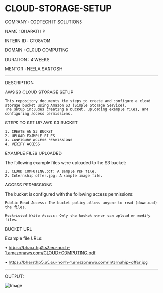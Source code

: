# CLOUD-STORAGE-SETUP

COMPANY : CODTECH IT SOLUTIONS

NAME : BHARATH P

INTERN ID : CT08VOM

DOMAIN : CLOUD COMPUTING

DURATION : 4 WEEKS

MENTOR : NEELA SANTOSH


____________________________________________________________________________________________________________
DESCRIPTION:


AWS S3 CLOUD STORAGE SETUP

    This repository documents the steps to create and configure a cloud storage bucket using Amazon S3 (Simple Storage Service).
    The setup includes creating a bucket, uploading example files, and configuring access permissions.

STEPS TO SET UP AWS S3 BUCKET
    
    1. CREATE AN S3 BUCKET
    2. UPLOAD EXAMPLE FILES
    3. CONFIGURE ACCESS PERMISSIONS
    4. VERIFY ACCESS

EXAMPLE FILES UPLOADED

The following example files were uploaded to the S3 bucket:
 
    1. CLOUD COMPUTING.pdf: A sample PDF file.
    2. Internship offer.jpg: A sample image file.


ACCESS PERMISSIONS

The bucket is configured with the following access permissions:

    Public Read Access: The bucket policy allows anyone to read (download) the files.

    Restricted Write Access: Only the bucket owner can upload or modify files.

BUCKET URL

Example file URLs:
    
•	https://bharathp5.s3.eu-north-1.amazonaws.com/CLOUD+COMPUTING.pdf

•	https://bharathp5.s3.eu-north-1.amazonaws.com/Internship+offer.jpg

_____________________________________________________________________________________________________

OUTPUT:


![Image](https://github.com/user-attachments/assets/e3e73757-9736-4b04-97ad-14e7e95981a3)
